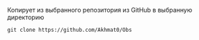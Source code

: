 Копирует из выбранного репозитория из GitHub в выбранную директорию
```
git clone https://github.com/Akhmat0/Obs
```